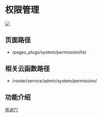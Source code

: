 # 权限管理

![](https://vkceyugu.cdn.bspapp.com/VKCEYUGU-cf0c5e69-620c-4f3c-84ab-f4619262939f/c7b6f717-a6c3-4550-9b80-0d9269fc0839.png)

## 页面路径

* /pages_plugs/system/permission/list

## 相关云函数路径

* /router/service/admin/system/permission/

## 功能介绍

[传送门](http://localhost:8080/admin/4/role.html)